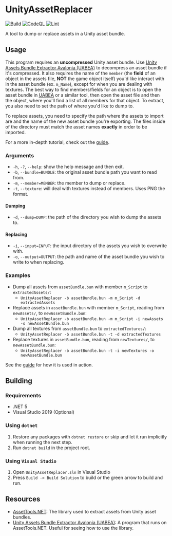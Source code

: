 # UnityAssetReplacer

[![Build](https://github.com/Skyluker4/UnityAssetReplacer/actions/workflows/build.yml/badge.svg)](https://github.com/Skyluker4/UnityAssetReplacer/actions/workflows/build.yml)
[![CodeQL](https://github.com/Skyluker4/UnityAssetReplacer/actions/workflows/codeql-analysis.yml/badge.svg)](https://github.com/Skyluker4/UnityAssetReplacer/actions/workflows/codeql-analysis.yml)
[![Lint](https://github.com/Skyluker4/UnityAssetReplacer/actions/workflows/linter.yml/badge.svg)](https://github.com/Skyluker4/UnityAssetReplacer/actions/workflows/linter.yml)

A tool to dump or replace assets in a Unity asset bundle.

## Usage

This program requires an **uncompressed** Unity asset bundle. Use [Unity Assets Bundle Extractor Avalonia (UABEA)](https://github.com/nesrak1/UABEA) to decompress an asset bundle if it's compressed.
It also requires the name of the ```member``` (the **field** of an object in the assets file, **NOT** the game object itself) you'd like interact with in the asset bundle (ex. ```m_Name```), except for when you are dealing with textures.
The best way to find members/fields for an object is to open the asset bundle in [UABEA](https://github.com/nesrak1/UABEA) or a similar tool, then open the asset file and then the object, where you'll find a list of all members for that object.
To extract, you also need to set the path of where you'd like to dump to.

To replace assets, you need to specify the path where the assets to import are and the name of the new asset bundle you're exporting. The files inside of the directory must match the asset names **exactly** in order to be imported.

For a more in-depth tutorial, check out the [guide](GUIDE.md).

### Arguments

- ```-h```, ```-?```, ```--help```: show the help message and then exit.
- ```-b```, ```--bundle=BUNDLE```: the original asset bundle path you want to read from.
- ```-m```, ```--member=MEMBER```: the member to dump or replace.
- ```-t```, ```--texture```: will deal with textures instead of members. Uses PNG the format.

#### Dumping

- ```-d```, ```--dump=DUMP```: the path of the directory you wish to dump the assets to.

#### Replacing

- ```-i```, ```--input=INPUT```: the input directory of the assets you wish to overwrite with.
- ```-o```, ```--output=OUTPUT```: the path and name of the asset bundle you wish to write to when replacing.

### Examples

- Dump all assets from ```assetBundle.bun``` with member ```m_Script``` to ```extractedAssets/```:
  - ```UnityAssetReplacer -b assetBundle.bun -m m_Script -d extractedAssets```
- Replace assets in ```assetBundle.bun``` with member ```m_Script```, reading from ```newAssets/```, to ```newAssetBundle.bun```:
  - ```UnityAssetReplacer -b assetBundle.bun -m m_Script -i newAssets -o newAssetBundle.bun```
- Dump all textures from ```assetBundle.bun``` to ```extractedTextures/```:
  - ```UnityAssetReplacer -b assetBundle.bun -t -d extractedTextures```
- Replace textures in ```assetBundle.bun```, reading from ```newTextures/```, to ```newAssetBundle.bun```:
  - ```UnityAssetReplacer -b assetBundle.bun -t -i newTextures -o newAssetBundle.bun```

See the [guide](GUIDE.md) for how it is used in action.

## Building

### Requirements

- .NET 5
- Visual Studio 2019 (Optional)

### Using ```dotnet```

1. Restore any packages with ```dotnet restore``` or skip and let it run implicitly when running the next step.
2. Run ```dotnet build``` in the project root.

### Using ```Visual Studio```

1. Open ```UnityAssetReplacer.sln``` in Visual Studio
2. Press ```Build -> Build Solution``` to build or the green arrow to build and run.

## Resources

- [AssetTools.NET](https://github.com/nesrak1/AssetsTools.NET): The library used to extract assets from Unity asset bundles.
- [Unity Assets Bundle Extractor Avalonia (UABEA)](https://github.com/nesrak1/UABEA): A program that runs on AssetTools.NET. Useful for seeing how to use the library.
